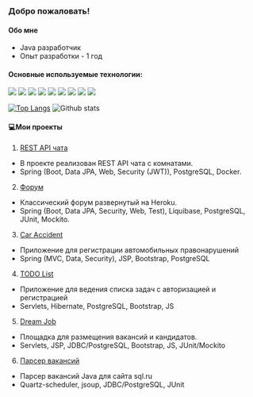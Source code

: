 ### Добро пожаловать!

#### Обо мне
- Java разработчик
- Опыт разработки - 1 год

#### Основные используемые технологии:

![](https://img.shields.io/badge/Code-Java-informational?style=flat&logo=java&logoColor=white&color=2bbc8a)
![](https://img.shields.io/badge/Editor-IntelliJ_IDEA-informational?style=flat&logo=intellij-idea&logoColor=white&color=2bbc8a)
![](https://img.shields.io/badge/Framework-Spring-informational?style=flat&logo=Spring&logoColor=white&color=2bbc8a)
![](https://img.shields.io/badge/Framework-Hibernate-informational?style=flat&logo=Hibernate&logoColor=white&color=2bbc8a)
![](https://img.shields.io/badge/Tool-PostgreSQL-informational?style=flat&logo=postgresql&logoColor=white&color=2bbc8a)
![](https://img.shields.io/badge/Tool-Apache%20Maven-informational?style=flat&logo=Apache%20Maven&logoColor=white&color=2bbc8a)
![](https://img.shields.io/badge/VCS-Git-informational?style=flat&logo=Git&logoColor=white&color=2bbc8a)
![](https://img.shields.io/badge/Web%20Service-Travis-informational?style=flat&logo=Travis&logoColor=white&color=2bbc8a)
![](https://img.shields.io/badge/Web%20Service-Codecov-informational?style=flat&logo=Codecov&logoColor=white&color=2bbc8a)


[![Top Langs](https://github-readme-stats.vercel.app/api/top-langs/?username=elvolt&layout=compact)](https://github.com/elvolt/github-readme-stats)
![Github stats](https://github-readme-stats.vercel.app/api?username=elvolt&hide=stars,prs,issues,contribs)

#### :computer:Мои проекты
1. [REST API чата](https://github.com/elvolt/job4j_chat)
- В проекте реализован REST API чата с комнатами.
- Spring (Boot, Data JPA, Web, Security (JWT)), PostgreSQL, Docker.
2. [Форум](https://github.com/elvolt/job4j_forum)
- Классический форум развернутый на Heroku.
- Spring (Boot, Data JPA, Security, Web, Test), Liquibase, PostgreSQL, JUnit, Mockito.
3. [Car Accident](https://github.com/elvolt/job4j_car_accident)
- Приложение для регистрации автомобильных правонарушений
- Spring (MVC, Data, Security), JSP, Bootstrap, PostgreSQL
4. [TODO List](https://github.com/elvolt/job4j_todo)
- Приложение  для ведения списка задач c авторизацией и регистрацией
- Servlets, Hibernate, PostgreSQL, Bootstrap, JS
5. [Dream Job](https://github.com/elvolt/job4j_dreamjob)
- Площадка для размещения вакансий и кандидатов.
- Servlets, JSP, JDBC/PostgreSQL, Bootstrap, JS, JUnit/Mockito
6. [Парсер вакансий](https://github.com/elvolt/job4j_grabber)
- Парсер вакансий Java для сайта sql.ru
- Quartz-scheduler, jsoup, JDBC/PostgreSQL, JUnit

<!--
**elvolt/elvolt** is a ✨ _special_ ✨ repository because its `README.md` (this file) appears on your GitHub profile.

Here are some ideas to get you started:

- 🔭 I’m currently working on ...
- 🌱 I’m currently learning ...
- 👯 I’m looking to collaborate on ...
- 🤔 I’m looking for help with ...
- 💬 Ask me about ...
- 📫 How to reach me: ...
- 😄 Pronouns: ...
- ⚡ Fun fact: ...
-->
